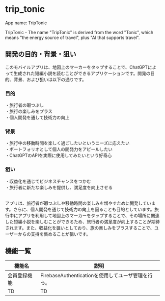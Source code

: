 # trip_tonic

App name: TripTonic

TripTonic - The name "TripTonic" is derived from the word "Tonic", which means "the energy source of travel", plus "AI that supports travel".

## 開発の目的・背景・狙い
このモバイルアプリは、地図上のマーカーをタップすることで、ChatGPTによって生成された短編小説を読むことができるアプリケーションです。開発の目的、背景、および狙いは以下の通りです。

### 目的
・旅行者の暇つぶし<br>
・旅行の楽しみをプラス<br>
・個人開発を通して技術力の向上<br>

### 背景
・旅行中の移動時間を楽しく過ごしたいというニーズに応えたい<br>
・ポートフォリオとして個人の開発力をアピールしたい<br>
・ChatGPTのAPIを実際に使用してみたいという好奇心<br>

### 狙い
・収益化を通じてビジネスチャンスをつかむ<br>
・旅行者に新たな楽しみを提供し、満足度を向上させる<br><br>

アプリは、旅行者が暇つぶしや移動時間の楽しみを増やすために開発しています。さらに、個人開発を通じて技術力の向上を図ることも目的としています。旅行中にアプリを利用して地図上のマーカーをタップすることで、その場所に関連した短編小説を楽しむことができるため、旅行者の満足度が向上することが期待されます。また、収益化を狙いとしており、旅の楽しみをプラスすることで、ユーザーからの支持を集めることが狙いです。

## 機能一覧
|  機能名  |  説明  |
| ---- | ---- |
|  会員登録機能  |  FirebaseAuthenticationを使用してユーザ管理を行う。  |
|  TD  |  TD  |
